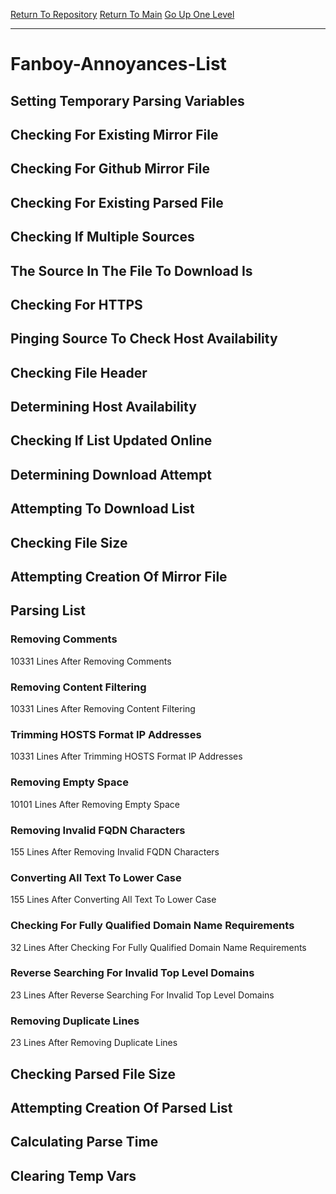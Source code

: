 [Return To Repository](https://github.com/deathbybandaid/piholeparser/)
[Return To Main](https://github.com/deathbybandaid/piholeparser/blob/master/RecentRunLogs/Mainlog.md)
[Go Up One Level](https://github.com/deathbybandaid/piholeparser/blob/master/RecentRunLogs/TopLevelScripts/30-Processing-External-Blacklists.md)
____________________________________
# Fanboy-Annoyances-List
## Setting Temporary Parsing Variables
## Checking For Existing Mirror File
## Checking For Github Mirror File
## Checking For Existing Parsed File
## Checking If Multiple Sources
## The Source In The File To Download Is
## Checking For HTTPS
## Pinging Source To Check Host Availability
## Checking File Header
## Determining Host Availability
## Checking If List Updated Online
## Determining Download Attempt
## Attempting To Download List
## Checking File Size
## Attempting Creation Of Mirror File
## Parsing List
### Removing Comments
10331 Lines After Removing Comments
### Removing Content Filtering
10331 Lines After Removing Content Filtering
### Trimming HOSTS Format IP Addresses
10331 Lines After Trimming HOSTS Format IP Addresses
### Removing Empty Space
10101 Lines After Removing Empty Space
### Removing Invalid FQDN Characters
155 Lines After Removing Invalid FQDN Characters
### Converting All Text To Lower Case
155 Lines After Converting All Text To Lower Case
### Checking For Fully Qualified Domain Name Requirements
32 Lines After Checking For Fully Qualified Domain Name Requirements
### Reverse Searching For Invalid Top Level Domains
23 Lines After Reverse Searching For Invalid Top Level Domains
### Removing Duplicate Lines
23 Lines After Removing Duplicate Lines
## Checking Parsed File Size
## Attempting Creation Of Parsed List
## Calculating Parse Time
## Clearing Temp Vars
